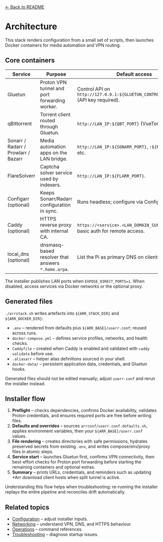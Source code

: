 [← Back to README](../README.md)

# Architecture

This stack renders configuration from a small set of scripts, then launches Docker containers for media automation and VPN routing.

## Core containers
| Service | Purpose | Default access |
| --- | --- | --- |
| Gluetun | Proton VPN tunnel and port forwarding worker. | Control API on `http://127.0.0.1:${GLUETUN_CONTROL_PORT:-8000}` (API key required). |
| qBittorrent | Torrent client routed through Gluetun. | `http://LAN_IP:${QBT_PORT}` (VueTorrent optional). |
| Sonarr / Radarr / Prowlarr / Bazarr | Media automation apps on the LAN bridge. | `http://LAN_IP:${SONARR_PORT}`, `:${RADARR_PORT}`, etc. |
| FlareSolverr | Captcha solver service used by indexers. | `http://LAN_IP:${FLARR_PORT}`. |
| Configarr (optional) | Keeps Sonarr/Radarr configuration in sync. | Runs headless; configure via Configarr secrets. |
| Caddy (optional) | HTTPS reverse proxy with internal CA. | `https://<service>.<LAN_DOMAIN_SUFFIX>` with basic auth for remote access. |
| local_dns (optional) | dnsmasq-based resolver that answers `*.home.arpa`. | List the Pi as primary DNS on clients. |

The installer publishes LAN ports when `EXPOSE_DIRECT_PORTS=1`. When disabled, access services via Docker networks or the optional proxy.

## Generated files
`./arrstack.sh` writes artefacts into `${ARR_STACK_DIR}` and `${ARR_DOCKER_DIR}`:
- `.env` – rendered from defaults plus `${ARR_BASE}/userr.conf`; reused across runs.
- `docker-compose.yml` – defines service profiles, networks, and health checks.
- `Caddyfile` – created when Caddy is enabled and validated with `caddy validate` before use.
- `.aliasarr` – helper alias definitions sourced in your shell.
- `docker-data/` – persistent application data, credentials, and Gluetun hooks.

Generated files should not be edited manually; adjust `userr.conf` and rerun the installer instead.

## Installer flow
1. **Preflight** – checks dependencies, confirms Docker availability, validates Proton credentials, and ensures required ports are free before writing files.
2. **Defaults and overrides** – sources `arrconf/userr.conf.defaults.sh`, applies environment variables, then your `${ARR_BASE}/userr.conf` values.
3. **File rendering** – creates directories with safe permissions, hydrates preserved secrets from existing `.env`, and writes compose/env/proxy files in atomic steps.
4. **Service start** – launches Gluetun first, confirms VPN connectivity, then best-effort checks for Proton port forwarding before starting the remaining containers and optional extras.
5. **Summary** – prints URLs, credentials, and reminders such as updating *Arr download client hosts when split tunnel is active.

Understanding this flow helps when troubleshooting: re-running the installer replays the entire pipeline and reconciles drift automatically.

## Related topics
- [Configuration](configuration.md) – adjust installer inputs.
- [Networking](networking.md) – understand VPN, DNS, and HTTPS behaviour.
- [Operations](operations.md) – command references.
- [Troubleshooting](troubleshooting.md) – diagnose startup issues.

